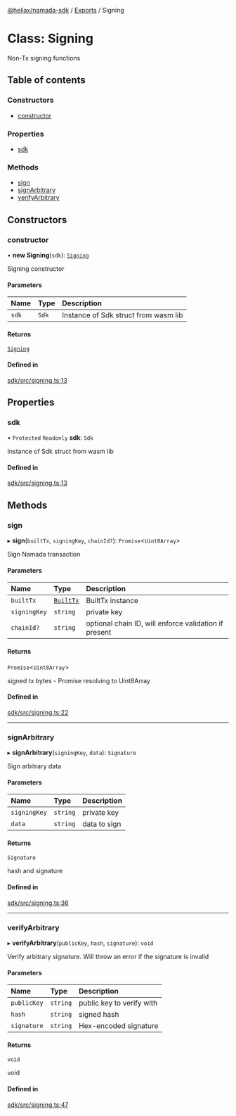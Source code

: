 [@heliax/namada-sdk](../README.md) / [Exports](../modules.md) / Signing

# Class: Signing

Non-Tx signing functions

## Table of contents

### Constructors

- [constructor](Signing.md#constructor)

### Properties

- [sdk](Signing.md#sdk)

### Methods

- [sign](Signing.md#sign)
- [signArbitrary](Signing.md#signarbitrary)
- [verifyArbitrary](Signing.md#verifyarbitrary)

## Constructors

### constructor

• **new Signing**(`sdk`): [`Signing`](Signing.md)

Signing constructor

#### Parameters

| Name | Type | Description |
| :------ | :------ | :------ |
| `sdk` | `Sdk` | Instance of Sdk struct from wasm lib |

#### Returns

[`Signing`](Signing.md)

#### Defined in

[sdk/src/signing.ts:13](https://github.com/anoma/namada-interface/blob/316cbce5/packages/sdk/src/signing.ts#L13)

## Properties

### sdk

• `Protected` `Readonly` **sdk**: `Sdk`

Instance of Sdk struct from wasm lib

#### Defined in

[sdk/src/signing.ts:13](https://github.com/anoma/namada-interface/blob/316cbce5/packages/sdk/src/signing.ts#L13)

## Methods

### sign

▸ **sign**(`builtTx`, `signingKey`, `chainId?`): `Promise`\<`Uint8Array`\>

Sign Namada transaction

#### Parameters

| Name | Type | Description |
| :------ | :------ | :------ |
| `builtTx` | [`BuiltTx`](BuiltTx.md) | BuiltTx instance |
| `signingKey` | `string` | private key |
| `chainId?` | `string` | optional chain ID, will enforce validation if present |

#### Returns

`Promise`\<`Uint8Array`\>

signed tx bytes - Promise resolving to Uint8Array

#### Defined in

[sdk/src/signing.ts:22](https://github.com/anoma/namada-interface/blob/316cbce5/packages/sdk/src/signing.ts#L22)

___

### signArbitrary

▸ **signArbitrary**(`signingKey`, `data`): `Signature`

Sign arbitrary data

#### Parameters

| Name | Type | Description |
| :------ | :------ | :------ |
| `signingKey` | `string` | private key |
| `data` | `string` | data to sign |

#### Returns

`Signature`

hash and signature

#### Defined in

[sdk/src/signing.ts:36](https://github.com/anoma/namada-interface/blob/316cbce5/packages/sdk/src/signing.ts#L36)

___

### verifyArbitrary

▸ **verifyArbitrary**(`publicKey`, `hash`, `signature`): `void`

Verify arbitrary signature. Will throw an error if the signature is invalid

#### Parameters

| Name | Type | Description |
| :------ | :------ | :------ |
| `publicKey` | `string` | public key to verify with |
| `hash` | `string` | signed hash |
| `signature` | `string` | Hex-encoded signature |

#### Returns

`void`

void

#### Defined in

[sdk/src/signing.ts:47](https://github.com/anoma/namada-interface/blob/316cbce5/packages/sdk/src/signing.ts#L47)
